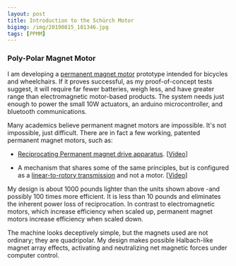 ```yaml
---
layout: post
title: Introduction to the Schürch Motor
bigimg: /img/20190815_181346.jpg
tags: [PPMM]
---
```


### Poly-Polar Magnet Motor 

I am developing a [permanent magnet motor](/tags#PPMM) prototype intended for bicycles and wheelchairs. If it proves successful, as my proof-of-concept tests suggest, it will require far fewer batteries, weigh less, and have greater range than electromagnetic motor-based products. The system needs just enough to power the small 10W actuators, an arduino microcontroller, and bluetooth communications. 

Many academics believe permanent magnet motors are impossible. It's not impossible, just difficult. There are in fact a few working, patented permanent magnet motors, such as:

- [Reciprocating Permanent magnet drive apparatus](https://patents.google.com/patent/US8487484B1/en). [[Video](https://www.youtube.com/watch?v=ZoxyqxHYKBs)]

- A mechanism that shares some of the same principles, but is configured as a [linear-to-rotory transmission](https://www.magnamotorusa.com/) and not a motor. [[Video](https://www.magnamotorusa.com/video.html)]

My design is about 1000 pounds lighter than the units shown above -and possibly 100 times more efficient. It is less than 10 pounds and eliminates the inherent power loss of reciprocation. In contrast to electromagnetic motors, which increase efficiency when scaled up, permanent magnet motors increase efficiency when scaled down.

The machine looks deceptively simple, but the magnets used are not ordinary; they are quadripolar. My design makes possible Halbach-like magnet array effects, activating and neutralizing net magnetic forces under computer control.
